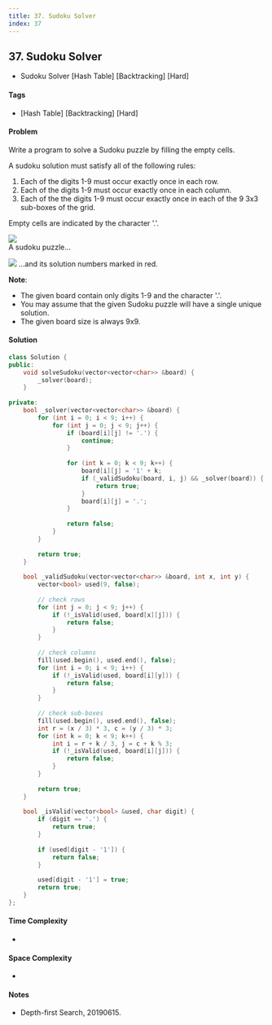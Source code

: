 ```yaml
---
title: 37. Sudoku Solver
index: 37
---
```


## 37. Sudoku Solver
- Sudoku Solver [Hash Table] [Backtracking] [Hard]

#### Tags
- [Hash Table] [Backtracking] [Hard]

#### Problem
Write a program to solve a Sudoku puzzle by filling the empty cells.

A sudoku solution must satisfy all of the following rules:

1. Each of the digits 1-9 must occur exactly once in each row.
2. Each of the digits 1-9 must occur exactly once in each column.
3. Each of the the digits 1-9 must occur exactly once in each of the 9 3x3 sub-boxes of the grid.

Empty cells are indicated by the character '.'.

![](https://upload.wikimedia.org/wikipedia/commons/thumb/f/ff/Sudoku-by-L2G-20050714.svg/250px-Sudoku-by-L2G-20050714.svg.png)  
A sudoku puzzle...

![](https://upload.wikimedia.org/wikipedia/commons/thumb/3/31/Sudoku-by-L2G-20050714_solution.svg/250px-Sudoku-by-L2G-20050714_solution.svg.png)
...and its solution numbers marked in red.

**Note**:

- The given board contain only digits 1-9 and the character '.'.
- You may assume that the given Sudoku puzzle will have a single unique solution.
- The given board size is always 9x9.

#### Solution
``` C++
class Solution {
public:
    void solveSudoku(vector<vector<char>> &board) {
        _solver(board);
    }
    
private:
    bool _solver(vector<vector<char>> &board) {
        for (int i = 0; i < 9; i++) {
            for (int j = 0; j < 9; j++) {
                if (board[i][j] != '.') {
                    continue;
                }
                
                for (int k = 0; k < 9; k++) {
                    board[i][j] = '1' + k;
                    if (_validSudoku(board, i, j) && _solver(board)) {
                        return true;
                    }
                    board[i][j] = '.';
                }
                
                return false;
            }
        }
        
        return true;
    }
    
    bool _validSudoku(vector<vector<char>> &board, int x, int y) {
        vector<bool> used(9, false);
        
        // check rows
        for (int j = 0; j < 9; j++) {
            if (!_isValid(used, board[x][j])) {
                return false;
            }
        }
        
        // check columns
        fill(used.begin(), used.end(), false);
        for (int i = 0; i < 9; i++) {
            if (!_isValid(used, board[i][y])) {
                return false;
            }
        }
        
        // check sub-boxes
        fill(used.begin(), used.end(), false);
        int r = (x / 3) * 3, c = (y / 3) * 3;
        for (int k = 0; k < 9; k++) {
            int i = r + k / 3, j = c + k % 3;
            if (!_isValid(used, board[i][j])) {
                return false;
            }
        }
        
        return true;
    }
    
    bool _isValid(vector<bool> &used, char digit) {
        if (digit == '.') {
            return true;
        }
        
        if (used[digit - '1']) {
            return false;
        }
        
        used[digit - '1'] = true;
        return true;
    }
};
```

#### Time Complexity
- 

#### Space Complexity
- 

#### Notes
- Depth-first Search, 20190615.
